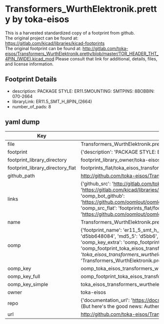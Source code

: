 # Transformers_WurthElektronik.pretty by toka-eisos  
This is a harvested standardized copy of a footprint from github.  
The original project can be found at:  
https://gitlab.com/kicad/libraries/kicad-footprints  
The original footprint can be found at:
http://gitlab.com/toka-eisos/Transformers_WurthElektronik.pretty/blob/master/TOR_HEADER_THT_4PIN_(WIDE).kicad_mod
Please consult that link for additional, details, files, and license information.  
## Footprint Details
* description: PACKAGE STYLE: ER11.5MOUNTING: SMTPINS: 8BOBBIN: 070-2664  
* libraryLink: ER11.5_SMT_H_8PIN_(2664)  
* number_of_pads: 8  
## yaml dump  
| Key | Value |  
| --- | --- |  
| file | Transformers_WurthElektronik.pretty/ER11.5_SMT_H_8PIN_(2664).kicad_mod |  
| footprint | {'description': 'PACKAGE STYLE: ER11.5MOUNTING: SMTPINS: 8BOBBIN: 070-2664', 'libraryLink': 'ER11.5_SMT_H_8PIN_(2664)', 'number_of_pads': 8} |  
| footprint_library_directory | footprint_library_owner/toka-eisos_Transformers_WurthElektronik.pretty |  
| footprint_library_directory_flat | footprints_flat/toka_eisos_transformers_wurthelektronik_er11_5_smt_h_8pin_(2664)/working |  
| github_path | http://github.com/toka-eisos/Transformers_WurthElektronik.pretty/blob/master/ER11.5_SMT_H_8PIN_(2664).kicad_mod |  
| links | {'github_src': 'http://gitlab.com/toka-eisos/Transformers_WurthElektronik.pretty/blob/master/TOR_HEADER_THT_4PIN_(WIDE).kicad_mod', 'github_src_repo': 'https://gitlab.com/kicad/libraries/kicad-footprints', 'oomp_bot': 'footprints/toka_eisos_transformers_wurthelektronik_er11_5_smt_h_8pin_(2664)/working', 'oomp_bot_github': 'https://github.com/oomlout/oomlout_oomp_footprint_bot/tree/main/footprints/toka_eisos_transformers_wurthelektronik_er11_5_smt_h_8pin_(2664)/working', 'oomp_src_flat': 'footprints_flat/footprints_flat/toka_eisos_transformers_wurthelektronik_er11_5_smt_h_8pin_(2664)/working', 'oomp_src_flat_github': 'https://github.com/oomlout/oomlout_oomp_footprint_src/tree/main/footprints_flat/toka_eisos_transformers_wurthelektronik_er11_5_smt_h_8pin_(2664)/working'} |  
| name | Transformers_WurthElektronik.pretty |  
| oomp | {'footprint_name': 'er11_5_smt_h_8pin_(2664)', 'library_name': 'transformers_wurthelektronik', 'md5': 'd5bb6480845490a2fdf8a94a82dbfc7c', 'md5_10': 'd5bb648084', 'md5_5': 'd5bb6', 'md5_6': 'd5bb64', 'oomp_key': 'oomp_toka_eisos_transformers_wurthelektronik_er11_5_smt_h_8pin_(2664)', 'oomp_key_extra': 'oomp_footprint_toka_eisos_transformers_wurthelektronik_er11_5_smt_h_8pin_(2664)', 'oomp_key_full': 'oomp_footprint_toka_eisos_transformers_wurthelektronik_er11_5_smt_h_8pin_(2664)_d5bb64', 'oomp_key_simple': 'toka_eisos_transformers_wurthelektronik_er11_5_smt_h_8pin_(2664)', 'original_filename': 'Transformers_WurthElektronik.pretty/ER11.5_SMT_H_8PIN_(2664).kicad_mod', 'owner_name': 'toka_eisos'} |  
| oomp_key | oomp_toka_eisos_transformers_wurthelektronik_er11_5_smt_h_8pin_(2664) |  
| oomp_key_full | oomp_footprint_toka_eisos_transformers_wurthelektronik_er11_5_smt_h_8pin_(2664) |  
| oomp_key_simple | toka_eisos_transformers_wurthelektronik_er11_5_smt_h_8pin_(2664) |  
| owner | toka-eisos |  
| repo | {'documentation_url': 'https://docs.github.com/rest/overview/resources-in-the-rest-api#rate-limiting', 'message': "API rate limit exceeded for 84.66.173.59. (But here's the good news: Authenticated requests get a higher rate limit. Check out the documentation for more details.)"} |  
| url | http://github.com/toka-eisos/Transformers_WurthElektronik.pretty |  

